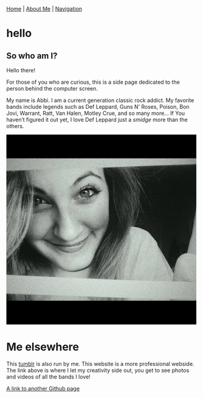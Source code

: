 [Home](http://rocknrollinmyveins.tumblr.com) | [About Me](http://rocknrollinmyveins.tumblr.com/whoami) | [Navigation](http://rocknrollinmyveins.tumblr.com/navigation)
 
  
hello
=====
## So who am I? 

Hello there! 

For those of you who are curious, this is a side page dedicated to the person behind the computer screen.

My name is Abbi.  I am a current generation classic rock addict.  My favorite bands include legends such as Def Leppard, Guns N’ Roses, Poison, Bon Jovi, Warrant, Ratt, Van Halen, Motley Crue, and so many more… If You haven’t figured it out yet, I love Def Leppard just a *smidge* more than the others.
 
![image of Abbi](tumblr_inline_o9xah6Cf5V1tdruz4_500.jpg)

# Me elsewhere

This [tumblr](http://rocknrollinmyveins.tumblr.com) is also run by me. This website is a more professional webside. The link above is where I let my creativity side out, you get to see photos and videos of all the bands I love!

[A link to another Github page](page.md)
